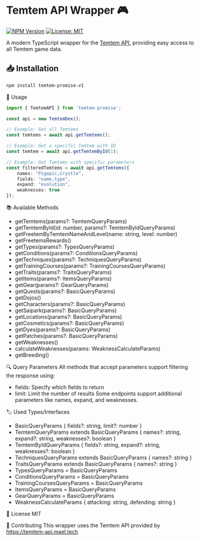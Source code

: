 # Temtem API Wrapper 🎮

[![NPM Version](https://img.shields.io/npm/v/temtem-promise-v1)](https://www.npmjs.com/package/temtem-promise-v1)
[![License: MIT](https://img.shields.io/badge/License-MIT-yellow.svg)](https://opensource.org/licenses/MIT)

A modern TypeScript wrapper for the [Temtem API](https://temtem-api.mael.tech), providing easy access to all Temtem game data.

## 📥 Installation

```sh
npm install temtem-promise-v1
```

🚀 Usage

```ts
import { TemtemAPI } from 'temtem-promise';

const api = new TemtemDex();

// Example: Get all Temtems
const temtems = await api.getTemtems();

// Example: Get a specific Temtem with ID
const temtem = await api.getTemtemById(1);

// Example: Get Temtems with specific parameters
const filteredTemtems = await api.getTemtems({
    names: "Pigepic,Crystle",
    fields: "name,type",
    expand: "evolution",
    weaknesses: true
});
```

📚 Available Methods
- getTemtems(params?: TemtemQueryParams)
- getTemtemById(id: number, params?: TemtemByIdQueryParams)
- getFreetemByTemtemNameAndLevel(name: string, level: number)
- getFreetemsRewards()
- getTypes(params?: TypesQueryParams)
- getConditions(params?: ConditionsQueryParams)
- getTechniques(params?: TechniquesQueryParams)
- getTrainingCourses(params?: TrainingCoursesQueryParams)
- getTraits(params?: TraitsQueryParams)
- getItems(params?: ItemsQueryParams)
- getGear(params?: GearQueryParams)
- getQuests(params?: BasicQueryParams)
- getDojos()
- getCharacters(params?: BasicQueryParams)
- getSaipark(params?: BasicQueryParams)
- getLocations(params?: BasicQueryParams)
- getCosmetics(params?: BasicQueryParams)
- getDyes(params?: BasicQueryParams)
- getPatches(params?: BasicQueryParams)
- getWeaknesses()
- calculateWeaknesses(params: WeaknessCalculateParams)
- getBreeding()

🔍 Query Parameters
All methods that accept parameters support filtering the response using:

- fields: Specify which fields to return
- limit: Limit the number of results
Some endpoints support additional parameters like names, expand, and weaknesses.

🏷️ Used Types/Interfaces
- BasicQueryParams { fields?: string, limit?: number }
- TemtemQueryParams extends BasicQueryParams { names?: string, expand?: string, weaknesses?: boolean }
- TemtemByIdQueryParams { fields?: string, expand?: string, weaknesses?: boolean }
- TechniquesQueryParams extends BasicQueryParams { names?: string }
- TraitsQueryParams extends BasicQueryParams { names?: string }
- TypesQueryParams = BasicQueryParams
- ConditionsQueryParams = BasicQueryParams
- TrainingCoursesQueryParams = BasicQueryParams
- ItemsQueryParams = BasicQueryParams
- GearQueryParams = BasicQueryParams
- WeaknessCalculateParams { attacking: string, defending: string }

📄 License
MIT

🤝 Contributing
This wrapper uses the Temtem API provided by https://temtem-api.mael.tech

